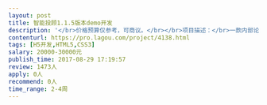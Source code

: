 ```yaml
---                
layout: post       
title: 智能投顾1.1.5版本demo开发           
description: '</br>价格预算仅参考，可商议。</br></br>项目描述：</br>一款内部论证用的智能投顾DEMO，提供高保真原型，请基本遵照原型设计，进行移动端的H5开发。更多详情可直接沟通。</br></br>人员要求：</br>1、了解什么是智能投顾，有互联网金融产品设计经验；</br>2、项目比较急，项目参与者在执行项目期间需要全力投入，前端开发最好能同时投入2人；</br>3、能同时解决设计和H5开发的团队/工作室优先，能在2周内解决需求的个人大牛也可考虑；</br>4、承接方最好在北京本地，必要时可来惠金所职场沟通及协作。</br>'     
contenturl: https://pro.lagou.com/project/4138.html      
tags: [H5开发,HTML5,CSS3]            
salary: 20000-30000元          
publish_time: 2017-08-29 17:19:57         
review: 1473人                   
apply: 0人                   
recommend: 0人                   
time_range: 2-4周              
---                 
```

